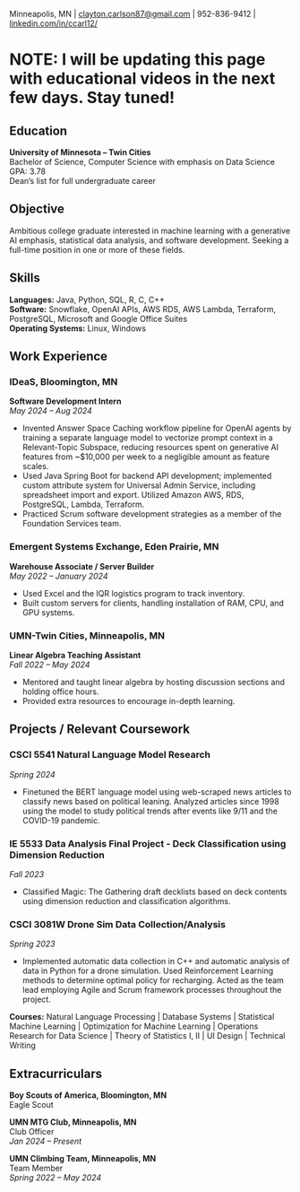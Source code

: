 Minneapolis, MN | [clayton.carlson87@gmail.com](mailto:clayton.carlson87@gmail.com) | 952-836-9412 | [linkedin.com/in/ccarl12/](https://linkedin.com/in/ccarl12/)

# NOTE: I will be updating this page with educational videos in the next few days. Stay tuned!

## Education

**University of Minnesota – Twin Cities**  
Bachelor of Science, Computer Science with emphasis on Data Science  
GPA: 3.78  
Dean’s list for full undergraduate career

## Objective

Ambitious college graduate interested in machine learning with a generative AI emphasis, statistical data analysis, and software development. Seeking a full-time position in one or more of these fields.

## Skills

**Languages:** Java, Python, SQL, R, C, C++  
**Software:** Snowflake, OpenAI APIs, AWS RDS, AWS Lambda, Terraform, PostgreSQL, Microsoft and Google Office Suites  
**Operating Systems:** Linux, Windows

## Work Experience

### IDeaS, Bloomington, MN  
**Software Development Intern**  
_May 2024 – Aug 2024_  
- Invented Answer Space Caching workflow pipeline for OpenAI agents by training a separate language model to vectorize prompt context in a Relevant-Topic Subspace, reducing resources spent on generative AI features from ~$10,000 per week to a negligible amount as feature scales.
- Used Java Spring Boot for backend API development; implemented custom attribute system for Universal Admin Service, including spreadsheet import and export. Utilized Amazon AWS, RDS, PostgreSQL, Lambda, Terraform.
- Practiced Scrum software development strategies as a member of the Foundation Services team.

### Emergent Systems Exchange, Eden Prairie, MN  
**Warehouse Associate / Server Builder**  
_May 2022 – January 2024_  
- Used Excel and the IQR logistics program to track inventory.
- Built custom servers for clients, handling installation of RAM, CPU, and GPU systems.

### UMN-Twin Cities, Minneapolis, MN  
**Linear Algebra Teaching Assistant**  
_Fall 2022 – May 2024_  
- Mentored and taught linear algebra by hosting discussion sections and holding office hours.
- Provided extra resources to encourage in-depth learning.

## Projects / Relevant Coursework

### CSCI 5541 Natural Language Model Research  
_Spring 2024_  
- Finetuned the BERT language model using web-scraped news articles to classify news based on political leaning. Analyzed articles since 1998 using the model to study political trends after events like 9/11 and the COVID-19 pandemic.

### IE 5533 Data Analysis Final Project - Deck Classification using Dimension Reduction
_Fall 2023_  
- Classified Magic: The Gathering draft decklists based on deck contents using dimension reduction and classification algorithms.

### CSCI 3081W Drone Sim Data Collection/Analysis  
_Spring 2023_  
- Implemented automatic data collection in C++ and automatic analysis of data in Python for a drone simulation. Used Reinforcement Learning methods to determine optimal policy for recharging. Acted as the team lead employing Agile and Scrum framework processes throughout the project.

**Courses:** Natural Language Processing | Database Systems | Statistical Machine Learning | Optimization for Machine Learning | Operations Research for Data Science | Theory of Statistics I, II | UI Design | Technical Writing

## Extracurriculars

**Boy Scouts of America, Bloomington, MN**  
Eagle Scout

**UMN MTG Club, Minneapolis, MN**  
Club Officer  
_Jan 2024 – Present_

**UMN Climbing Team, Minneapolis, MN**  
Team Member  
_Spring 2022 – May 2024_
